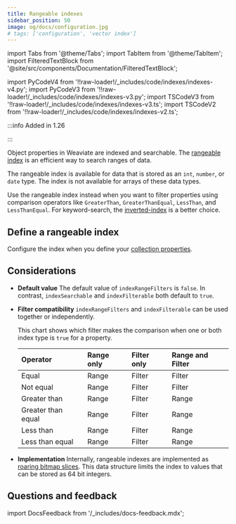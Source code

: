 ```yaml
---
title: Rangeable indexes
sidebar_position: 50
image: og/docs/configuration.jpg
# tags: ['configuration', 'vector index']
---
```


import Tabs from '@theme/Tabs';
import TabItem from '@theme/TabItem';
import FilteredTextBlock from '@site/src/components/Documentation/FilteredTextBlock';

import PyCodeV4 from '!!raw-loader!/_includes/code/indexes/indexes-v4.py';
import PyCodeV3 from '!!raw-loader!/_includes/code/indexes/indexes-v3.py';
import TSCodeV3 from '!!raw-loader!/_includes/code/indexes/indexes-v3.ts';
import TSCodeV2 from '!!raw-loader!/_includes/code/indexes/indexes-v2.ts';

:::info Added in 1.26

:::

Object properties in Weaviate are indexed and searchable. The [rangeable index](/developers/weaviate/config-refs/schema/range-index) is an efficient way to search ranges of data.

The rangeable index is available for data that is stored as an `int`, `number`, or `date` type. The index is not available for arrays of these data types.

Use the rangeable index instead when you want to filter properties using comparison operators like  `GreaterThan`, `GreaterThanEqual`, `LessThan`, and `LessThanEqual`. For keyword-search, the [inverted-index](/developers/weaviate/more-resources/performance#inverted-index) is a better choice.

## Define a rangeable index

Configure the index when you define your [collection properties](/developers/weaviate/manage-data/collections#property-level-settings).

<Tabs groupId="languages">
  <TabItem value="py" label="Python Client v4">
    <FilteredTextBlock
      text={PyCodeV4}
      startMarker="# START RangeIndex"
      endMarker="# END RangeIndex"
      language="py"
    />
  </TabItem>
</Tabs>

## Considerations

- **Default value** The default value of `indexRangeFilters` is `false`. In contrast, `indexSearchable` and `indexFilterable` both default to `true`.

- **Filter compatibility** `indexRangeFilters` and `indexFilterable` can be used together or independently.

  This chart shows which filter makes the comparison when one or both index type is `true` for a property.

  | Operator | Range only | Filter only | Range and  Filter |
  | :- | :- | :- | :- |
  | Equal | Range | Filter | Filter |
  | Not equal | Range | Filter | Filter |
  | Greater than | Range | Filter | Range |
  | Greater than equal | Range | Filter | Range |
  | Less than | Range | Filter | Range |
  | Less than equal | Range | Filter | Range |


- **Implementation** Internally, rangeable indexes are implemented as [roaring bitmap slices](https://www.featurebase.com/blog/range-encoded-bitmaps). This data structure limits the index to values that can be stored as 64 bit integers.

## Questions and feedback

import DocsFeedback from '/_includes/docs-feedback.mdx';

<DocsFeedback/>
